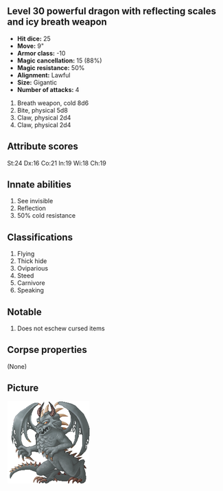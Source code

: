 ## Level 30 powerful dragon with reflecting scales and icy breath weapon

- **Hit dice:** 25
- **Move:** 9"
- **Armor class:** -10
- **Magic cancellation:** 15 (88%)
- **Magic resistance:** 50%
- **Alignment:** Lawful
- **Size:** Gigantic
- **Number of attacks:** 4
1. Breath weapon, cold 8d6
2. Bite, physical 5d8
3. Claw, physical 2d4
4. Claw, physical 2d4

## Attribute scores

St:24 Dx:16 Co:21 In:19 Wi:18 Ch:19

## Innate abilities

1. See invisible
2. Reflection
3. 50% cold resistance

## Classifications

1. Flying
2. Thick hide
3. Oviparious
4. Steed
5. Carnivore
6. Speaking

## Notable

1. Does not eschew cursed items

## Corpse properties

(None)

## Picture

![Ancient silver dragon](https://github.com/hyvanmielenpelit/GnollHackTileSet/blob/main/Monsters/ancient_silver_dragon/ancient_silver_dragon.png?raw=true)

